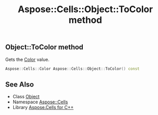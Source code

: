 ﻿---
title: Aspose::Cells::Object::ToColor method
linktitle: ToColor
second_title: Aspose.Cells for C++ API Reference
description: 'Aspose::Cells::Object::ToColor method. Gets the Color value in C++.'
type: docs
weight: 3500
url: /cpp/aspose.cells/object/tocolor/
---
## Object::ToColor method


Gets the [Color](../../color/) value.

```cpp
Aspose::Cells::Color Aspose::Cells::Object::ToColor() const
```

## See Also

* Class [Object](../)
* Namespace [Aspose::Cells](../../)
* Library [Aspose.Cells for C++](../../../)
